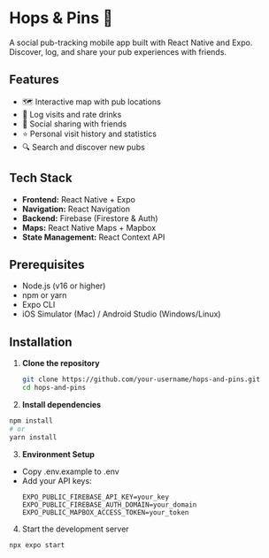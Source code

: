 # Hops & Pins 🍻

A social pub-tracking mobile app built with React Native and Expo. Discover, log, and share your pub experiences with friends.

## Features

- 🗺️ Interactive map with pub locations
- 📝 Log visits and rate drinks
- 👥 Social sharing with friends
- ⭐ Personal visit history and statistics
- 🔍 Search and discover new pubs

## Tech Stack

- **Frontend:** React Native + Expo
- **Navigation:** React Navigation
- **Backend:** Firebase (Firestore & Auth)
- **Maps:** React Native Maps + Mapbox
- **State Management:** React Context API

## Prerequisites

- Node.js (v16 or higher)
- npm or yarn
- Expo CLI
- iOS Simulator (Mac) / Android Studio (Windows/Linux)

## Installation

1. **Clone the repository**
   ```bash
   git clone https://github.com/your-username/hops-and-pins.git
   cd hops-and-pins
   ```

2. **Install dependencies**
  ```bash
  npm install
  # or
  yarn install
  ```

3. **Environment Setup**
- Copy .env.example to .env
- Add your API keys:
  ```text
  EXPO_PUBLIC_FIREBASE_API_KEY=your_key
  EXPO_PUBLIC_FIREBASE_AUTH_DOMAIN=your_domain
  EXPO_PUBLIC_MAPBOX_ACCESS_TOKEN=your_token
  ```

4. Start the development server
  ```bash
  npx expo start
  ```
